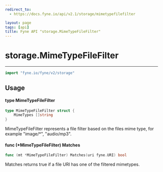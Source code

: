 ```yaml
---
redirect_to:
  - https://docs.fyne.io/api/v2.1/storage/mimetypefilefilter

layout: page
tags: [api]
title: Fyne API "storage.MimeTypeFileFilter"
---
```



# storage.MimeTypeFileFilter
---
```go
import "fyne.io/fyne/v2/storage"
```

## Usage

#### type MimeTypeFileFilter

```go
type MimeTypeFileFilter struct {
	MimeTypes []string
}
```

MimeTypeFileFilter represents a file filter based on the files mime type, for example "image/*", "audio/mp3".

#### func (*MimeTypeFileFilter) Matches

```go
func (mt *MimeTypeFileFilter) Matches(uri fyne.URI) bool
```
Matches returns true if a file URI has one of the filtered mimetypes.
